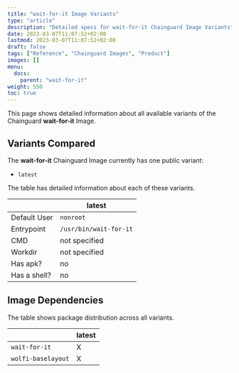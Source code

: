 ```yaml
---
title: "wait-for-it Image Variants"
type: "article"
description: "Detailed specs for wait-for-it Chainguard Image Variants"
date: 2023-03-07T11:07:52+02:00
lastmod: 2023-03-07T11:07:52+02:00
draft: false
tags: ["Reference", "Chainguard Images", "Product"]
images: []
menu:
  docs:
    parent: "wait-for-it"
weight: 550
toc: true
---
```


This page shows detailed information about all available variants of the Chainguard **wait-for-it** Image.

## Variants Compared
The **wait-for-it** Chainguard Image currently has one public variant: 

- `latest`

The table has detailed information about each of these variants.

|              | latest                 |
|--------------|------------------------|
| Default User | `nonroot`              |
| Entrypoint   | `/usr/bin/wait-for-it` |
| CMD          | not specified          |
| Workdir      | not specified          |
| Has apk?     | no                     |
| Has a shell? | no                     |

## Image Dependencies
The table shows package distribution across all variants.

|                    | latest |
|--------------------|--------|
| `wait-for-it`      | X      |
| `wolfi-baselayout` | X      |

